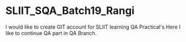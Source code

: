 # SLIIT_SQA_Batch19_Rangi
I would like to create GIT account for SLIIT learning QA Practical's
Here I like to continue QA part in QA Branch.
